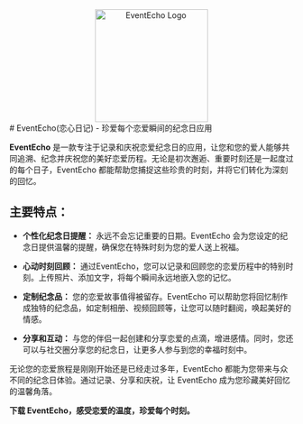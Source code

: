 <div align="center">
    <img src="./src/static/logo/logo.svg" alt="EventEcho Logo" width="200">
</div>
# EventEcho(恋心日记) - 珍爱每个恋爱瞬间的纪念日应用

**EventEcho** 是一款专注于记录和庆祝恋爱纪念日的应用，让您和您的爱人能够共同追溯、纪念并庆祝您的美好恋爱历程。无论是初次邂逅、重要时刻还是一起度过的每个日子，EventEcho 都能帮助您捕捉这些珍贵的时刻，并将它们转化为深刻的回忆。

## 主要特点：

- **个性化纪念日提醒：** 永远不会忘记重要的日期。EventEcho 会为您设定的纪念日提供温馨的提醒，确保您在特殊时刻为您的爱人送上祝福。

- **心动时刻回顾：** 通过EventEcho，您可以记录和回顾您的恋爱历程中的特别时刻。上传照片、添加文字，将每个瞬间永远地嵌入您的记忆。

- **定制纪念品：** 您的恋爱故事值得被留存。EventEcho 可以帮助您将回忆制作成独特的纪念品，如定制相册、视频回顾等，让您可以随时翻阅，唤起美好的情感。

- **分享和互动：** 与您的伴侣一起创建和分享恋爱的点滴，增进感情。同时，您还可以与社交圈分享您的纪念日，让更多人参与到您的幸福时刻中。

无论您的恋爱旅程是刚刚开始还是已经走过多年，EventEcho 都能为您带来与众不同的纪念日体验。通过记录、分享和庆祝，让 EventEcho 成为您珍藏美好回忆的温馨角落。

**下载 EventEcho，感受恋爱的温度，珍爱每个时刻。**
